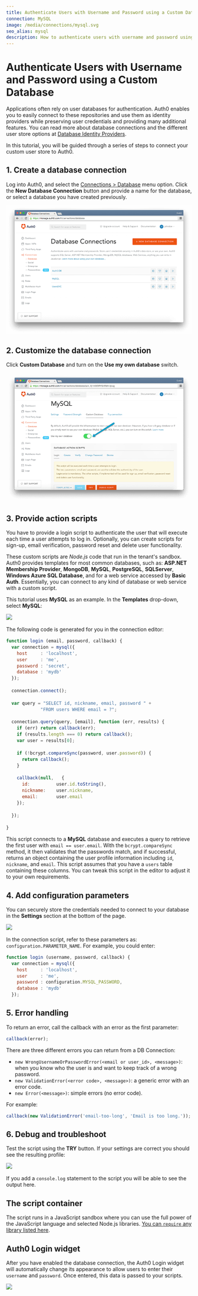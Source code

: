 ```yaml
---
title: Authenticate Users with Username and Password using a Custom Database
connection: MySQL
image: /media/connections/mysql.svg
seo_alias: mysql
description: How to authenticate users with username and password using a Custom Database.
---
```


# Authenticate Users with Username and Password using a Custom Database

Applications often rely on user databases for authentication. Auth0 enables you to easily connect to these repositories and use them as identity providers while preserving user credentials and providing many additional features. You can read more about database connections and the different user store options at [Database Identity Providers](/connections/database).

In this tutorial, you will be guided through a series of steps to connect your custom user store to Auth0.

## 1. Create a database connection

Log into Auth0, and select the [Connections > Database](${manage_url}/#/connections/database) menu option. Click the **New Database Connection** button and provide a name for the database, or select a database you have created previously.

![](/media/articles/connections/database/database-connections.png)

## 2. Customize the database connection

Click **Custom Database** and turn on the **Use my own database** switch.

![](/media/articles/connections/database/custom-database.png)

## 3. Provide action scripts

You have to provide a login script to authenticate the user that will execute each time a user attempts to log in. Optionally, you can create scripts for sign-up, email verification, password reset and delete user functionality.

These custom scripts are *Node.js* code that run in the tenant's sandbox. Auth0 provides templates for most common databases, such as: **ASP.NET Membership Provider**, **MongoDB**, **MySQL**, **PostgreSQL**, **SQLServer**, **Windows Azure SQL Database**, and for a web service accessed by **Basic Auth**. Essentially, you can connect to any kind of database or web service with a custom script.

This tutorial uses **MySQL** as an example. In the **Templates** drop-down, select **MySQL**:

![](/media/articles/connections/database/mysql/db-connection-login-script.png)

The following code is generated for you in the connection editor:

```js
function login (email, password, callback) {
  var connection = mysql({
    host     : 'localhost',
    user     : 'me',
    password : 'secret',
    database : 'mydb'
  });

  connection.connect();

  var query = "SELECT id, nickname, email, password " +
             "FROM users WHERE email = ?";

  connection.query(query, [email], function (err, results) {
    if (err) return callback(err);
    if (results.length === 0) return callback();
    var user = results[0];

    if (!bcrypt.compareSync(password, user.password)) {
      return callback();
    }

    callback(null,   {
      id:          user.id.toString(),
      nickname:    user.nickname,
      email:       user.email
    });

  });

}
```

This script connects to a **MySQL** database and executes a query to retrieve the first user with `email == user.email`. With the `bcrypt.compareSync` method, it then validates that the passwords match, and if successful, returns an object containing the user profile information including `id`, `nickname`, and `email`. This script assumes that you have a `users` table containing these columns. You can tweak this script in the editor to adjust it to your own requirements.

## 4. Add configuration parameters

You can securely store the credentials needed to connect to your database in the **Settings** section at the bottom of the page.

![](/media/articles/connections/database/mysql/db-connection-configurate.png)

In the connection script, refer to these parameters as: `configuration.PARAMETER_NAME`. For example, you could enter:

```js
function login (username, password, callback) {
  var connection = mysql({
    host     : 'localhost',
    user     : 'me',
    password : configuration.MYSQL_PASSWORD,
    database : 'mydb'
  });
```

## 5. Error handling

To return an error, call the callback with an error as the first parameter:

```js
callback(error);
```

There are three different errors you can return from a DB Connection:

* `new WrongUsernameOrPasswordError(<email or user_id>, <message>)`: when you know who the user is and want to keep track of a wrong password.
* `new ValidationError(<error code>, <message>)`: a generic error with an error code.
* `new Error(<message>)`: simple errors (no error code).

For example:

```js
callback(new ValidationError('email-too-long', 'Email is too long.'));
```

## 6. Debug and troubleshoot

Test the script using the **TRY** button. If your settings are correct you should see the resulting profile:

![](/media/articles/connections/database/mysql/db-connection-try-ok.png)

If you add a `console.log` statement to the script you will be able to see the output here.


## The script container

The script runs in a JavaScript sandbox where you can use the full power of the JavaScript language and selected Node.js libraries. [You can `require` any library listed here](https://tehsis.github.io/webtaskio-canirequire/).

## Auth0 Login widget

After you have enabled the database connection, the Auth0 Login widget will automatically change its appearance to allow users to enter their `username` and `password`. Once entered, this data is passed to your scripts.

![](/media/articles/connections/database/mysql/db-connection-widget.png)
